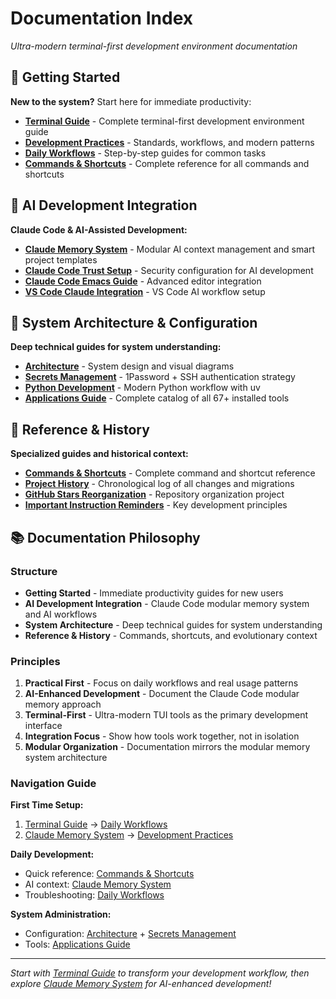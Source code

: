 # Documentation Index

*Ultra-modern terminal-first development environment documentation*

## 🚀 Getting Started

**New to the system?** Start here for immediate productivity:

- **[Terminal Guide](terminal-guide.md)** - Complete terminal-first development environment guide
- **[Development Practices](development-practices.md)** - Standards, workflows, and modern patterns
- **[Daily Workflows](workflows.md)** - Step-by-step guides for common tasks
- **[Commands & Shortcuts](commands-and-shortcuts.md)** - Complete reference for all commands and shortcuts

## 🧠 AI Development Integration

**Claude Code & AI-Assisted Development:**

- **[Claude Memory System](claude-memory-system.md)** - Modular AI context management and smart project templates
- **[Claude Code Trust Setup](claude-code-trust-setup.md)** - Security configuration for AI development
- **[Claude Code Emacs Guide](claude-code-emacs-guide.md)** - Advanced editor integration
- **[VS Code Claude Integration](vscode-claude-integration.md)** - VS Code AI workflow setup

## 🔧 System Architecture & Configuration

**Deep technical guides for system understanding:**

- **[Architecture](architecture.md)** - System design and visual diagrams
- **[Secrets Management](secrets-management.md)** - 1Password + SSH authentication strategy
- **[Python Development](python-development.md)** - Modern Python workflow with uv
- **[Applications Guide](applications.md)** - Complete catalog of all 67+ installed tools

## 📖 Reference & History

**Specialized guides and historical context:**

- **[Commands & Shortcuts](commands-and-shortcuts.md)** - Complete command and shortcut reference
- **[Project History](project-history.md)** - Chronological log of all changes and migrations
- **[GitHub Stars Reorganization](github-stars-reorganization.md)** - Repository organization project
- **[Important Instruction Reminders](important-instruction-reminders.md)** - Key development principles

## 📚 Documentation Philosophy

### Structure
- **Getting Started** - Immediate productivity guides for new users
- **AI Development Integration** - Claude Code modular memory system and AI workflows
- **System Architecture** - Deep technical guides for system understanding
- **Reference & History** - Commands, shortcuts, and evolutionary context

### Principles
1. **Practical First** - Focus on daily workflows and real usage patterns
2. **AI-Enhanced Development** - Document the Claude Code modular memory approach
3. **Terminal-First** - Ultra-modern TUI tools as the primary development interface
4. **Integration Focus** - Show how tools work together, not in isolation
5. **Modular Organization** - Documentation mirrors the modular memory system architecture

### Navigation Guide

**First Time Setup:** 
1. [Terminal Guide](terminal-guide.md) → [Daily Workflows](workflows.md)
2. [Claude Memory System](claude-memory-system.md) → [Development Practices](development-practices.md)

**Daily Development:**
- Quick reference: [Commands & Shortcuts](commands-and-shortcuts.md)
- AI context: [Claude Memory System](claude-memory-system.md)
- Troubleshooting: [Daily Workflows](workflows.md#troubleshooting)

**System Administration:**
- Configuration: [Architecture](architecture.md) + [Secrets Management](secrets-management.md)
- Tools: [Applications Guide](applications.md)

---

*Start with [Terminal Guide](terminal-guide.md) to transform your development workflow, then explore [Claude Memory System](claude-memory-system.md) for AI-enhanced development!*